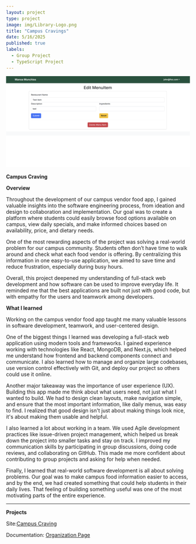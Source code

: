 ```yaml
---
layout: project
type: project
image: img/Library-Logo.png
title: "Campus Cravings"
date: 5/16/2025
published: true
labels:
  - Group Project
  - TypeScript Project
---
```


<img class="img-fluid" src="../img/manoa.png">

**Campus Craving**

**Overview**

Throughout the development of our campus vendor food app, I gained valuable insights into the software engineering process, from ideation and design to collaboration and implementation. Our goal was to create a platform where students could easily browse food options available on campus, view daily specials, and make informed choices based on availability, price, and dietary needs.

One of the most rewarding aspects of the project was solving a real-world problem for our campus community. Students often don’t have time to walk around and check what each food vendor is offering. By centralizing this information in one easy-to-use application, we aimed to save time and reduce frustration, especially during busy hours.

Overall, this project deepened my understanding of full-stack web development and how software can be used to improve everyday life. It reminded me that the best applications are built not just with good code, but with empathy for the users and teamwork among developers.

**What I learned**

Working on the campus vendor food app taught me many valuable lessons in software development, teamwork, and user-centered design.

One of the biggest things I learned was developing a full-stack web application using modern tools and frameworks. I gained experience working with technologies like React, MongoDB, and Next.js, which helped me understand how frontend and backend components connect and communicate. I also learned how to manage and organize large codebases, use version control effectively with Git, and deploy our project so others could use it online.

Another major takeaway was the importance of user experience (UX). Building this app made me think about what users need, not just what I wanted to build. We had to design clean layouts, make navigation simple, and ensure that the most important information, like daily menus, was easy to find. I realized that good design isn't just about making things look nice, it's about making them usable and helpful.

I also learned a lot about working in a team. We used Agile development practices like issue-driven project management, which helped us break down the project into smaller tasks and stay on track. I improved my communication skills by participating in group discussions, doing code reviews, and collaborating on GitHub. This made me more confident about contributing to group projects and asking for help when needed.

Finally, I learned that real-world software development is all about solving problems. Our goal was to make campus food information easier to access, and by the end, we had created something that could help students in their daily lives. That feeling of building something useful was one of the most motivating parts of the entire experience.


---

**Projects**

Site:<a href="https://manoa-munchies-nextjs.vercel.app/"><i class="large github icon "></i>Campus Craving</a>

Documentation: <a href="https://live-laugh-lockheed-martin.github.io/"><i class="large github icon "></i>Organization Page</a>
